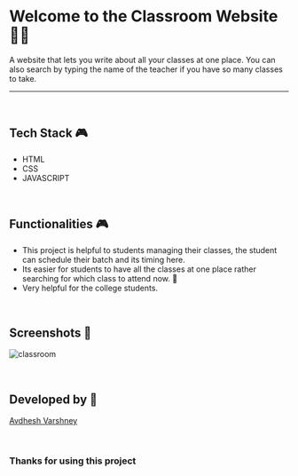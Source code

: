 # Welcome to the Classroom Website 👩‍🏫

A website that lets you write about all your classes at one place. You can also search by typing the name of the teacher if you have so many classes to take.

--- 

<br>

## **Tech Stack 🎮**

- HTML
- CSS
- JAVASCRIPT

<br>

## **Functionalities 🎮**

- This project is helpful to students managing their classes, the student can schedule their batch and its timing here. 
- Its easier for students to have all the classes at one place rather searching for which class to attend now. 🏫
- Very helpful for the college students.

<br>

## **Screenshots 📸**

![classroom](https://github.com/pranjay-poddar/Dev-Geeks/assets/114330097/7101465c-57f1-479f-8e68-eaa56e8290d1)

<br>

## **Developed by 👦**

[Avdhesh Varshney](https://github.com/Avdhesh-Varshney)

<br>

### **Thanks for using this project**

